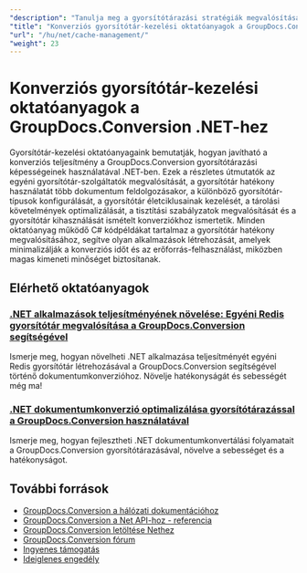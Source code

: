 ```yaml
---
"description": "Tanulja meg a gyorsítótárazási stratégiák megvalósítását és optimalizálását a jobb konverziós teljesítmény érdekében a GroupDocs.Conversion .NET segítségével."
"title": "Konverziós gyorsítótár-kezelési oktatóanyagok a GroupDocs.Conversion .NET-hez"
"url": "/hu/net/cache-management/"
"weight": 23
---
```


# Konverziós gyorsítótár-kezelési oktatóanyagok a GroupDocs.Conversion .NET-hez

Gyorsítótár-kezelési oktatóanyagaink bemutatják, hogyan javítható a konverziós teljesítmény a GroupDocs.Conversion gyorsítótárazási képességeinek használatával .NET-ben. Ezek a részletes útmutatók az egyéni gyorsítótár-szolgáltatók megvalósítását, a gyorsítótár hatékony használatát több dokumentum feldolgozásakor, a különböző gyorsítótár-típusok konfigurálását, a gyorsítótár életciklusainak kezelését, a tárolási követelmények optimalizálását, a tisztítási szabályzatok megvalósítását és a gyorsítótár kihasználását ismételt konverziókhoz ismertetik. Minden oktatóanyag működő C# kódpéldákat tartalmaz a gyorsítótár hatékony megvalósításához, segítve olyan alkalmazások létrehozását, amelyek minimalizálják a konverziós időt és az erőforrás-felhasználást, miközben magas kimeneti minőséget biztosítanak.

## Elérhető oktatóanyagok

### [.NET alkalmazások teljesítményének növelése: Egyéni Redis gyorsítótár megvalósítása a GroupDocs.Conversion segítségével](./boost-net-app-performance-custom-redis-cache-groupdocs/)
Ismerje meg, hogyan növelheti .NET alkalmazása teljesítményét egyéni Redis gyorsítótár létrehozásával a GroupDocs.Conversion segítségével történő dokumentumkonverzióhoz. Növelje hatékonyságát és sebességét még ma!

### [.NET dokumentumkonverzió optimalizálása gyorsítótárazással a GroupDocs.Conversion használatával](./optimize-net-document-conversion-caching-groupdocs/)
Ismerje meg, hogyan fejlesztheti .NET dokumentumkonvertálási folyamatait a GroupDocs.Conversion gyorsítótárazásával, növelve a sebességet és a hatékonyságot.

## További források

- [GroupDocs.Conversion a hálózati dokumentációhoz](https://docs.groupdocs.com/conversion/net/)
- [GroupDocs.Conversion a Net API-hoz - referencia](https://reference.groupdocs.com/conversion/net/)
- [GroupDocs.Conversion letöltése Nethez](https://releases.groupdocs.com/conversion/net/)
- [GroupDocs.Conversion fórum](https://forum.groupdocs.com/c/conversion)
- [Ingyenes támogatás](https://forum.groupdocs.com/)
- [Ideiglenes engedély](https://purchase.groupdocs.com/temporary-license/)